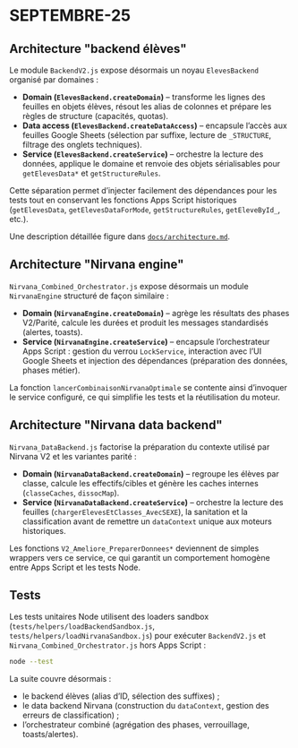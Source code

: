 # SEPTEMBRE-25

## Architecture "backend élèves"

Le module `BackendV2.js` expose désormais un noyau `ElevesBackend` organisé par domaines :

* **Domain (`ElevesBackend.createDomain`)** – transforme les lignes des feuilles en objets élèves, résout les alias de colonnes et prépare les règles de structure (capacités, quotas).
* **Data access (`ElevesBackend.createDataAccess`)** – encapsule l’accès aux feuilles Google Sheets (sélection par suffixe, lecture de `_STRUCTURE`, filtrage des onglets techniques).
* **Service (`ElevesBackend.createService`)** – orchestre la lecture des données, applique le domaine et renvoie des objets sérialisables pour `getElevesData*` et `getStructureRules`.

Cette séparation permet d’injecter facilement des dépendances pour les tests tout en conservant les fonctions Apps Script historiques (`getElevesData`, `getElevesDataForMode`, `getStructureRules`, `getEleveById_`, etc.).

Une description détaillée figure dans [`docs/architecture.md`](docs/architecture.md).

## Architecture "Nirvana engine"

`Nirvana_Combined_Orchestrator.js` expose désormais un module `NirvanaEngine` structuré de façon similaire :

* **Domain (`NirvanaEngine.createDomain`)** – agrège les résultats des phases V2/Parité, calcule les durées et produit les messages standardisés (alertes, toasts).
* **Service (`NirvanaEngine.createService`)** – encapsule l’orchestrateur Apps Script : gestion du verrou `LockService`, interaction avec l’UI Google Sheets et injection des dépendances (préparation des données, phases métier).

La fonction `lancerCombinaisonNirvanaOptimale` se contente ainsi d’invoquer le service configuré, ce qui simplifie les tests et la réutilisation du moteur.

## Architecture "Nirvana data backend"

`Nirvana_DataBackend.js` factorise la préparation du contexte utilisé par Nirvana V2 et les variantes parité :

* **Domain (`NirvanaDataBackend.createDomain`)** – regroupe les élèves par classe, calcule les effectifs/cibles et génère les caches internes (`classeCaches`, `dissocMap`).
* **Service (`NirvanaDataBackend.createService`)** – orchestre la lecture des feuilles (`chargerElevesEtClasses_AvecSEXE`), la sanitation et la classification avant de remettre un `dataContext` unique aux moteurs historiques.

Les fonctions `V2_Ameliore_PreparerDonnees*` deviennent de simples wrappers vers ce service, ce qui garantit un comportement homogène entre Apps Script et les tests Node.

## Tests

Les tests unitaires Node utilisent des loaders sandbox (`tests/helpers/loadBackendSandbox.js`, `tests/helpers/loadNirvanaSandbox.js`) pour exécuter `BackendV2.js` et `Nirvana_Combined_Orchestrator.js` hors Apps Script :

```bash
node --test
```

La suite couvre désormais :

* le backend élèves (alias d’ID, sélection des suffixes) ;
* le data backend Nirvana (construction du `dataContext`, gestion des erreurs de classification) ;
* l’orchestrateur combiné (agrégation des phases, verrouillage, toasts/alertes).
